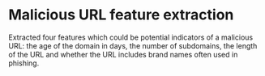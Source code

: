# Malicious URL feature extraction
Extracted four features which could be potential indicators of a malicious URL: the age of the domain in days, the number of subdomains, the length of the URL and whether the URL includes brand names often used in phishing. 
